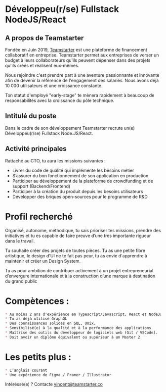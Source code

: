 # Développeu(r/se) Fullstack NodeJS/React

## A propos de Teamstarter
Fondée en Juin 2019, [Teamstarter](https://teamstarter.co) est une plateforme de financement collaboratif en entreprise. Teamstarter permet aux entreprises de verser un budget à leurs collaborateurs qu'ils peuvent dépenser dans des projets qu'ils créés et réalisent eux-mêmes.

Nous rejoindre c'est prendre part à une aventure passionnante et innovante afin de devenir la référence de l'engagement des salariés. Nous avons déjà 10 000 utilisateurs et une croissance constante.

Ton statut d'employé "early-stage" te mènera rapidement à beaucoup de responsabilités avec la croissance du pôle technique.

## Intitulé du poste

Dans le cadre de son développement Teamstarter recrute un(e) Développeu(r/se) Fullstack Node.JS/React.

## Activité principales

Rattaché au CTO, tu aura les missions suivantes :

* Livrer du code de qualité qui implémente les besoins métier
* S’assurer du bon fonctionnement de son application en production
* Participer au développement de la plateforme de crowdfunding et de support (Backend/Frontend)
* Participer à la création du produit depuis les besoins utilisateurs
* Développer des briques open-sources pour le programme de R&D

# Profil recherché

Organisé, autonome, méthodique, tu sais prioriser tes missions, prendre des initiatives et tu es capable de faire preuve d’une très importante rigueur dans le travail.

Tu souhaite créer des projets de toutes pièces. Tu as une petite fibre artistique, le design d'UI ne te fait pas peur, tu as envie d'apprendre à maintenir et créer un Design System.

Tu as pour ambition de contribuer activement à un projet entrepreneurial d’envergure internationale et à la construction d’une marque à destination du grand public

# Compètences :

```markdown
* Au moins 2 ans d'expérience en Typescript/Javascript, React et NodeJs
* Tu as déjà utilisé GraphQL
* Des connaissances solides en SQL, Unix.
* Sensibilisé(e) à la qualité et à la performance des applications
* Maîtrise des outils du développeur de logiciels web (Git / VSCode).
* Doit avoir un diplôme équivalent ou supérieur à un Master 2
```

# Les petits plus :

```markdown
* L’anglais courant 
* Une expérience de Figma / Framer / Illustrator
```

Intéréssé(e) ? Contacte [vincent@teamstarter.co](mailto:vincent@teamstarter.co)
